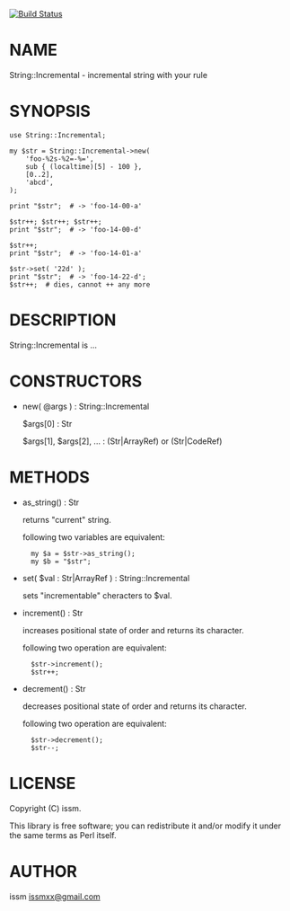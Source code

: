 [![Build Status](https://travis-ci.org/issm/p5-String-Incremental.png?branch=master)](https://travis-ci.org/issm/p5-String-Incremental)
# NAME

String::Incremental - incremental string with your rule

# SYNOPSIS

    use String::Incremental;

    my $str = String::Incremental->new(
        'foo-%2s-%2=-%=',
        sub { (localtime)[5] - 100 },
        [0..2],
        'abcd',
    );

    print "$str";  # -> 'foo-14-00-a'

    $str++; $str++; $str++;
    print "$str";  # -> 'foo-14-00-d'

    $str++;
    print "$str";  # -> 'foo-14-01-a'

    $str->set( '22d' );
    print "$str";  # -> 'foo-14-22-d';
    $str++;  # dies, cannot ++ any more

# DESCRIPTION

String::Incremental is ...

# CONSTRUCTORS

- new( @args ) : String::Incremental

    $args\[0\] : Str

    $args\[1\], $args\[2\], ... : (Str|ArrayRef) or (Str|CodeRef)

# METHODS

- as\_string() : Str

    returns "current" string.

    following two variables are equivalent:

        my $a = $str->as_string();
        my $b = "$str";

- set( $val : Str|ArrayRef ) : String::Incremental

    sets "incrementable" cheracters to $val.

- increment() : Str

    increases positional state of order and returns its character.

    following two operation are equivalent:

        $str->increment();
        $str++;

- decrement() : Str

    decreases positional state of order and returns its character.

    following two operation are equivalent:

        $str->decrement();
        $str--;

# LICENSE

Copyright (C) issm.

This library is free software; you can redistribute it and/or modify
it under the same terms as Perl itself.

# AUTHOR

issm <issmxx@gmail.com>
